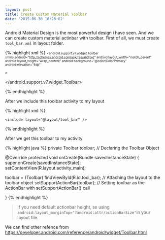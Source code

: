 ```yaml
---
layout: post
title: Create Custom Material Toolbar
date: '2015-06-30 16:28:02'
---
```


Android Material Design is the most powerful design i have seen. And we can create custom material actinbar with toolbar. First of all, we must create `tool_bar.xml` in layout folder.

{% highlight xml %}
<span style="font-size: x-small;"><?xml version="1.0" encoding="utf-8"?>
<android.support.v7.widget.Toolbar xmlns:android="http://schemas.android.com/apk/res/android"
    android:layout_width="match_parent"
    android:layout_height="wrap_content"
    android:background="@color/ColorPrimary"
    android:elevation="4dp"
 
    >
 
</android.support.v7.widget.Toolbar>
 
</span>
{% endhighlight %}

After we include this toolbar activity to my layout

{% highlight xml %}
<RelativeLayout xmlns:android="http://schemas.android.com/apk/res/android"
    xmlns:tools="http://schemas.android.com/tools" android:layout_width="match_parent"
    android:layout_height="match_parent">

    <include layout="@layout/tool_bar" />

</RelativeLayout>
{% endhighlight %}

After we get this toolbar to my activity

{% highlight java %}
private Toolbar toolbar;                              // Declaring the Toolbar Object
 
@Override
protected void onCreate(Bundle savedInstanceState) {
super.onCreate(savedInstanceState);
  setContentView(R.layout.activity_main);
 
  toolbar = (Toolbar) findViewById(R.id.tool_bar); // Attaching the layout to the toolbar object
  setSupportActionBar(toolbar);                   // Setting toolbar as the ActionBar with setSupportActionBar() call
 
}
{% endhighlight %}

> If you need default actionbar height, so using `android:layout_marginTop="?android:attr/actionBarSize"`in your layout file.

We can find other refence from https://developer.android.com/reference/android/widget/Toolbar.html
